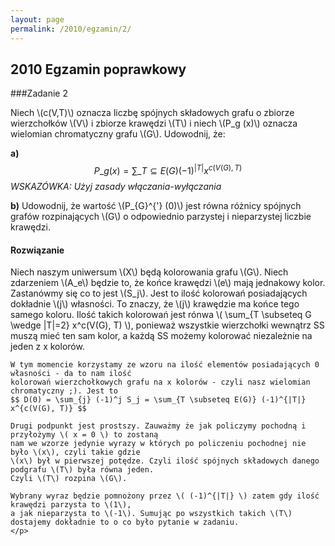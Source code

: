 ```yaml
---
layout: page
permalink: /2010/egzamin/2/
---
```


## 2010 Egzamin poprawkowy

###Zadanie 2

Niech \\(c(V,T)\\) oznacza liczbę spójnych składowych grafu o zbiorze wierzchołków \\(V\\) i zbiorze krawędzi \\(T\\) i niech
\\(P_g (x)\\) oznacza wielomian chromatyczny grafu \\(G\\). Udowodnij, że:

**a)** $$ P\_g (x) = \sum\_{T \subseteq E(G)} (-1)^{|T|} x^{c(V(G), T)} $$
*WSKAZÓWKA: Użyj zasady włączania-wyłączania*


**b)** Udowodnij, że wartość \\(P_{G}^{'} (0)\\) jest równa różnicy spójnych grafów rozpinających \\(G\\) o odpowiednio parzystej
i nieparzystej liczbie krawędzi.

<div data-collapse>
  <h4 class="collapsible">Rozwiązanie</h4>
  <div class="solution">
    <p>
 	Niech naszym uniwersum \(X\) będą kolorowania grafu \(G\).
	Niech zdarzeniem \(A_e\) będzie to, że końce krawędzi \(e\) mają jednakowy kolor.
	Zastanówmy się co to jest \(S_j\). Jest to ilość kolorowań posiadających dokładnie \(j\) własności.
	To znaczy, że \(j\) krawędzie ma końce tego samego koloru.
	Ilość takich kolorowań jest rónwa \( \sum_{T \subseteq G \wedge |T|=2} x^c(V(G), T) \),
	ponieważ wszystkie wierzchołki wewnątrz SS muszą mieć ten sam kolor, a każdą SS możemy kolorować niezależnie
	na jeden z x kolorów.

	W tym momencie korzystamy ze wzoru na ilość elementów posiadających 0 własności - da to nam ilość
	kolorowań wierzchołkowych grafu na x kolorów - czyli nasz wielomian chromatyczny ;). Jest to
	$$ D(0) = \sum_{j} (-1)^j S_j = \sum_{T \subseteq E(G)} (-1)^{|T|} x^{c(V(G), T)} $$

	Drugi podpunkt jest prostszy. Zauważmy że jak policzymy pochodną i przyłożymy \( x = 0 \) to zostaną
	nam we wzorze jedynie wyrazy w których po policzeniu pochodnej nie było \(x\), czyli takie gdzie
	\(x\) był w pierwszej potędze. Czyli ilość spójnych składowych danego podgrafu \(T\) była równa jeden.
	Czyli \(T\) rozpina \(G\).

	Wybrany wyraz będzie pomnożony przez \( (-1)^{|T|} \) zatem gdy ilość krawędzi parzysta to \(1\),
	a jak nieparzysta to \(-1\). Sumując po wszystkich takich \(T\) dostajemy dokładnie to o co było pytanie w zadaniu.
    </p>
  </div>
</div>

